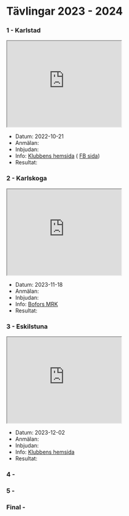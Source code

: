 # Tävlingar 2023 - 2024

### 1 - Karlstad
<iframe src="https://www.google.com/maps/embed?pb=!1m18!1m12!1m3!1d5182.31048995225!2d13.5271734024871!3d59.37144918368831!2m3!1f0!2f0!3f0!3m2!1i1024!2i768!4f13.1!3m3!1m2!1s0x0%3A0x34a4d56399f7841b!2zNTnCsDIyJzE4LjQiTiAxM8KwMzEnNDEuMyJF!5e1!3m2!1sen!2sse!4v1664809355059!5m2!1sen!2sse" width="300" height="225" style="border:5;" allowfullscreen="" loading="lazy" referrerpolicy="no-referrer-when-downgrade"></iframe>

* Datum: 2022-10-21
* Anmälan: 
* Inbjudan: 
* Info: [Klubbens hemsida](https://www.kdmr.se) ( [FB sida](https://www.facebook.com/karlstadminiracing))
* Resultat: 

### 2 - Karlskoga
<iframe src="https://www.google.com/maps/embed?pb=!1m18!1m12!1m3!1d648.5516775799703!2d14.494025803194345!3d59.33149141411147!2m3!1f0!2f0!3f0!3m2!1i1024!2i768!4f13.1!3m3!1m2!1s0x465c8a34e431b655%3A0x19b5b5eef58ed324!2sFlygf%C3%A4ltsv%C3%A4gen%2012%2C%20691%2037%20Karlskoga!5e1!3m2!1sen!2sse!4v1665408559386!5m2!1sen!2sse" width="300" height="225" style="border:5;" allowfullscreen="" loading="lazy" referrerpolicy="no-referrer-when-downgrade"></iframe>

* Datum: 2023-11-18
* Anmälan: 
* Inbjudan: 
* Info: [Bofors MRK](http://www.boforsmrk.se/)
* Resultat: 

### 3 - Eskilstuna
<iframe src="https://www.google.com/maps/embed?pb=!1m18!1m12!1m3!1d907.3165542170461!2d16.48692914413301!3d59.42031032502788!2m3!1f0!2f0!3f0!3m2!1i1024!2i768!4f13.1!3m3!1m2!1s0x465e8df1cc687c3f%3A0x3657039a2764ac9!2sTorsharg%20Hallen!5e1!3m2!1sen!2sse!4v1677792429585!5m2!1sen!2sse" width="300" height="225" style="border:5;" allowfullscreen="" loading="lazy" referrerpolicy="no-referrer-when-downgrade"></iframe>

* Datum: 2023-12-02
* Anmälan: 
* Inbjudan: 
* Info: [Klubbens hemsida](https://www.mkeskil.se/)
* Resultat: 

### 4 - 

### 5 - 

### Final - 
